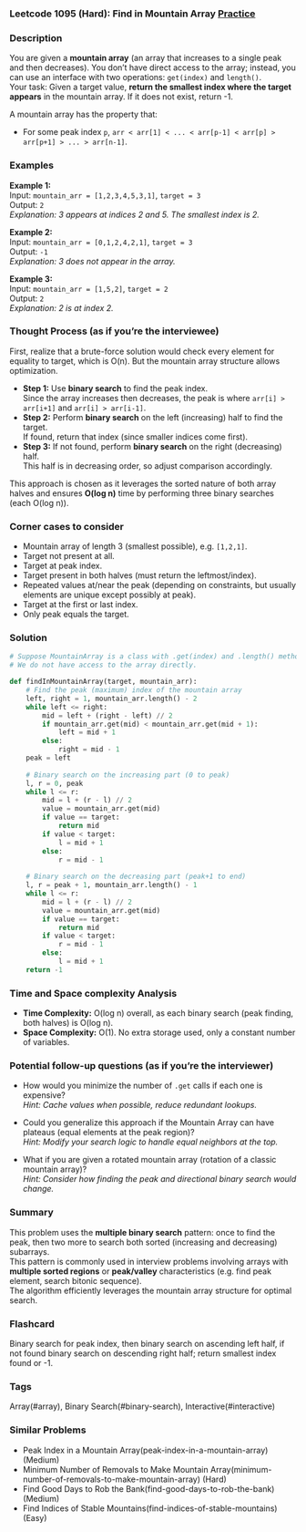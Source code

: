 ### Leetcode 1095 (Hard): Find in Mountain Array [Practice](https://leetcode.com/problems/find-in-mountain-array)

### Description  
You are given a **mountain array** (an array that increases to a single peak and then decreases). You don’t have direct access to the array; instead, you can use an interface with two operations: `get(index)` and `length()`.  
Your task: Given a target value, **return the smallest index where the target appears** in the mountain array. If it does not exist, return -1.

A mountain array has the property that:
- For some peak index `p`, `arr < arr[1] < ... < arr[p-1] < arr[p] > arr[p+1] > ... > arr[n-1]`.

### Examples  

**Example 1:**  
Input: `mountain_arr = [1,2,3,4,5,3,1]`, `target = 3`  
Output: `2`  
*Explanation: 3 appears at indices 2 and 5. The smallest index is 2.*

**Example 2:**  
Input: `mountain_arr = [0,1,2,4,2,1]`, `target = 3`  
Output: `-1`  
*Explanation: 3 does not appear in the array.*

**Example 3:**  
Input: `mountain_arr = [1,5,2]`, `target = 2`  
Output: `2`  
*Explanation: 2 is at index 2.*

### Thought Process (as if you’re the interviewee)  
First, realize that a brute-force solution would check every element for equality to target, which is O(n). But the mountain array structure allows optimization.

- **Step 1:** Use **binary search** to find the peak index.  
  Since the array increases then decreases, the peak is where `arr[i] > arr[i+1]` and `arr[i] > arr[i-1]`.  
- **Step 2:** Perform **binary search** on the left (increasing) half to find the target.  
  If found, return that index (since smaller indices come first).
- **Step 3:** If not found, perform **binary search** on the right (decreasing) half.  
  This half is in decreasing order, so adjust comparison accordingly.

This approach is chosen as it leverages the sorted nature of both array halves and ensures **O(log n)** time by performing three binary searches (each O(log n)).

### Corner cases to consider  
- Mountain array of length 3 (smallest possible), e.g. `[1,2,1]`.
- Target not present at all.
- Target at peak index.
- Target present in both halves (must return the leftmost/index).
- Repeated values at/near the peak (depending on constraints, but usually elements are unique except possibly at peak).
- Target at the first or last index.
- Only peak equals the target.

### Solution

```python
# Suppose MountainArray is a class with .get(index) and .length() methods.
# We do not have access to the array directly.

def findInMountainArray(target, mountain_arr):
    # Find the peak (maximum) index of the mountain array
    left, right = 1, mountain_arr.length() - 2
    while left <= right:
        mid = left + (right - left) // 2
        if mountain_arr.get(mid) < mountain_arr.get(mid + 1):
            left = mid + 1
        else:
            right = mid - 1
    peak = left
    
    # Binary search on the increasing part (0 to peak)
    l, r = 0, peak
    while l <= r:
        mid = l + (r - l) // 2
        value = mountain_arr.get(mid)
        if value == target:
            return mid
        if value < target:
            l = mid + 1
        else:
            r = mid - 1
    
    # Binary search on the decreasing part (peak+1 to end)
    l, r = peak + 1, mountain_arr.length() - 1
    while l <= r:
        mid = l + (r - l) // 2
        value = mountain_arr.get(mid)
        if value == target:
            return mid
        if value < target:
            r = mid - 1
        else:
            l = mid + 1
    return -1
```

### Time and Space complexity Analysis  

- **Time Complexity:** O(log n) overall, as each binary search (peak finding, both halves) is O(log n).
- **Space Complexity:** O(1). No extra storage used, only a constant number of variables.

### Potential follow-up questions (as if you’re the interviewer)  

- How would you minimize the number of `.get` calls if each one is expensive?  
  *Hint: Cache values when possible, reduce redundant lookups.*

- Could you generalize this approach if the Mountain Array can have plateaus (equal elements at the peak region)?  
  *Hint: Modify your search logic to handle equal neighbors at the top.*

- What if you are given a rotated mountain array (rotation of a classic mountain array)?  
  *Hint: Consider how finding the peak and directional binary search would change.*

### Summary
This problem uses the **multiple binary search** pattern: once to find the peak, then two more to search both sorted (increasing and decreasing) subarrays.  
This pattern is commonly used in interview problems involving arrays with **multiple sorted regions** or **peak/valley** characteristics (e.g. find peak element, search bitonic sequence).  
The algorithm efficiently leverages the mountain array structure for optimal search.


### Flashcard
Binary search for peak index, then binary search on ascending left half, if not found binary search on descending right half; return smallest index found or -1.

### Tags
Array(#array), Binary Search(#binary-search), Interactive(#interactive)

### Similar Problems
- Peak Index in a Mountain Array(peak-index-in-a-mountain-array) (Medium)
- Minimum Number of Removals to Make Mountain Array(minimum-number-of-removals-to-make-mountain-array) (Hard)
- Find Good Days to Rob the Bank(find-good-days-to-rob-the-bank) (Medium)
- Find Indices of Stable Mountains(find-indices-of-stable-mountains) (Easy)